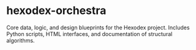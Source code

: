 # hexodex-orchestra
Core data, logic, and design blueprints for the Hexodex project. Includes Python scripts, HTML interfaces, and documentation of structural algorithms.
